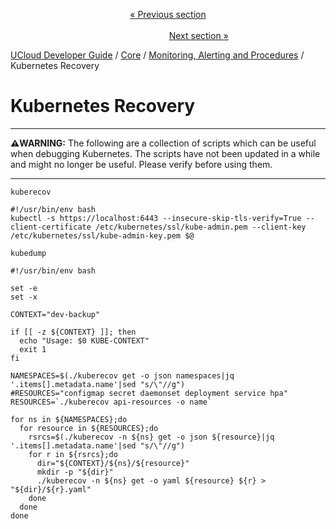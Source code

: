 <p align='center'>
<a href='/docs/developer-guide/core/monitoring/grafana.md'>« Previous section</a>
&nbsp;&nbsp;&nbsp;&nbsp;&nbsp;&nbsp;&nbsp;&nbsp;&nbsp;&nbsp;&nbsp;&nbsp;&nbsp;&nbsp;&nbsp;&nbsp;&nbsp;&nbsp;&nbsp;&nbsp;&nbsp;&nbsp;&nbsp;&nbsp;&nbsp;&nbsp;&nbsp;&nbsp;&nbsp;&nbsp;&nbsp;&nbsp;&nbsp;&nbsp;&nbsp;&nbsp;&nbsp;&nbsp;&nbsp;&nbsp;&nbsp;&nbsp;&nbsp;&nbsp;&nbsp;&nbsp;&nbsp;&nbsp;&nbsp;&nbsp;&nbsp;&nbsp;&nbsp;&nbsp;&nbsp;&nbsp;&nbsp;&nbsp;&nbsp;&nbsp;&nbsp;&nbsp;&nbsp;&nbsp;&nbsp;&nbsp;&nbsp;&nbsp;&nbsp;&nbsp;&nbsp;&nbsp;&nbsp;&nbsp;&nbsp;&nbsp;&nbsp;&nbsp;&nbsp;&nbsp;&nbsp;&nbsp;&nbsp;&nbsp;&nbsp;&nbsp;&nbsp;&nbsp;&nbsp;&nbsp;&nbsp;&nbsp;&nbsp;&nbsp;&nbsp;&nbsp;&nbsp;&nbsp;&nbsp;&nbsp;&nbsp;&nbsp;&nbsp;&nbsp;&nbsp;&nbsp;&nbsp;&nbsp;&nbsp;&nbsp;&nbsp;&nbsp;&nbsp;&nbsp;&nbsp;&nbsp;&nbsp;&nbsp;&nbsp;&nbsp;&nbsp;&nbsp;&nbsp;&nbsp;&nbsp;&nbsp;&nbsp;&nbsp;&nbsp;&nbsp;&nbsp;&nbsp;&nbsp;&nbsp;&nbsp;&nbsp;&nbsp;&nbsp;&nbsp;&nbsp;&nbsp;&nbsp;&nbsp;&nbsp;&nbsp;&nbsp;&nbsp;&nbsp;&nbsp;&nbsp;&nbsp;&nbsp;&nbsp;<a href='/docs/developer-guide/core/monitoring/stolon-recovery.md'>Next section »</a>
</p>


[UCloud Developer Guide](/docs/developer-guide/README.md) / [Core](/docs/developer-guide/core/README.md) / [Monitoring, Alerting and Procedures](/docs/developer-guide/core/monitoring/README.md) / Kubernetes Recovery
# Kubernetes Recovery

---

__⚠️WARNING:__ The following are a collection of scripts which can be useful when debugging Kubernetes. The scripts 
have not been updated in a while and might no longer be useful. Please verify before using them.

---

`kuberecov`

```
#!/usr/bin/env bash
kubectl -s https://localhost:6443 --insecure-skip-tls-verify=True --client-certificate /etc/kubernetes/ssl/kube-admin.pem --client-key /etc/kubernetes/ssl/kube-admin-key.pem $@
```

`kubedump`

```
#!/usr/bin/env bash

set -e
set -x

CONTEXT="dev-backup"

if [[ -z ${CONTEXT} ]]; then
  echo "Usage: $0 KUBE-CONTEXT"
  exit 1
fi

NAMESPACES=$(./kuberecov get -o json namespaces|jq '.items[].metadata.name'|sed "s/\"//g")
#RESOURCES="configmap secret daemonset deployment service hpa"
RESOURCES=`./kuberecov api-resources -o name`

for ns in ${NAMESPACES};do
  for resource in ${RESOURCES};do
    rsrcs=$(./kuberecov -n ${ns} get -o json ${resource}|jq '.items[].metadata.name'|sed "s/\"//g")
    for r in ${rsrcs};do
      dir="${CONTEXT}/${ns}/${resource}"
      mkdir -p "${dir}"
      ./kuberecov -n ${ns} get -o yaml ${resource} ${r} > "${dir}/${r}.yaml"
    done
  done
done
```

